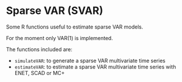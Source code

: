 # Sparse VAR (SVAR)

Some R functions useful to estimate sparse VAR models.

For the moment only VAR(1) is implemented.

The functions included are:
- `simulateVAR`: to generate a sparse VAR multivariate time series
- `estimateVAR`: to estimate a sparse VAR multivariate time series with ENET, SCAD or MC+
